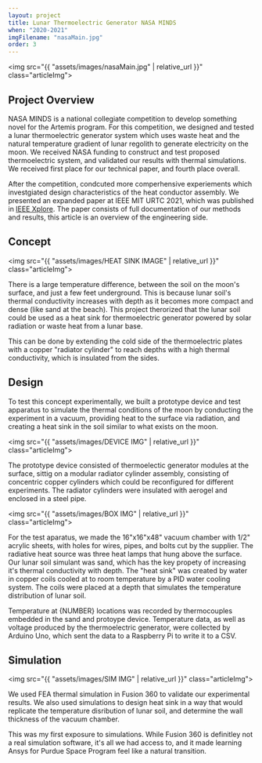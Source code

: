 ```yaml
---
layout: project
title: Lunar Thermoelectric Generator NASA MINDS 
when: "2020-2021"
imgFilename: "nasaMain.jpg"
order: 3
---
```


<img src="{{ "assets/images/nasaMain.jpg" | relative_url }}" class="articleImg">

## Project Overview

NASA MINDS is a national collegiate competition to develop something novel for the Artemis program.
For this competition, we designed and tested a lunar thermoelectric generator system which uses waste heat 
and the natural temperature gradient of lunar regolith to generate electricity on the moon. We received NASA funding to construct and test proposed thermoelectric system, and validated our results with thermal simulations. We received first place for our technical paper, and fourth place overall.

After the competition, condcuted more comperhensive experiements which investgiated design characteristics of the heat conductor assembly. We presented an expanded paper at IEEE MIT URTC 2021, which was published in <a href="https://ieeexplore.ieee.org/document/9701608" class="link">IEEE Xplore</a>. The paper consists of full documentation of our methods and results, this article is an overview of the engineering side.

## Concept

<img src="{{ "assets/images/HEAT SINK IMAGE" | relative_url }}" class="articleImg">

There is a large temperature difference, between the soil on the moon's surface, and just a few feet underground. This is because lunar soil's thermal conductivity increases with depth as it becomes more compact and dense (like sand at the beach). This project therorized that the lunar soil could be used as a heat sink for thermoelectric generator powered by solar radiation or waste heat from a lunar base.

This can be done by extending the cold side of the thermoelectric plates with a copper "radiator cylinder" to reach depths with a high thermal conductivity, which is insulated from the sides.

## Design 

To test this concept experimentally, we built a prototype device and test apparatus to simulate the thermal conditions of the moon by conducting the experiment in a vacuum, providing heat to the surface via radiation, and creating a heat sink in the soil similar to what exists on the moon.

<img src="{{ "assets/images/DEVICE IMG" | relative_url }}" class="articleImg">

The prototype device consisted of thermoelectic generator modules at the surface, sittig on a modular radiator cylinder assembly, consisting of concentric copper cylinders which could be reconfigured for different experiments. The radiator cylinders were insulated with aerogel and enclosed in a steel pipe.

<img src="{{ "assets/images/BOX IMG" | relative_url }}" class="articleImg">

For the test aparatus, we made the 16"x16"x48" vacuum chamber with 1/2" acrylic sheets, with holes for wires, pipes, and bolts cut by the supplier. The radiative heat source was three  heat lamps that hung above the surface. Our lunar soil simulant was sand, which has the key propety of increasing it's thermal conductivity with depth. The "heat sink" was created by water in copper coils cooled at to room temperature by a PID water cooling system. The coils were placed at a depth that simulates the temperature distribution of lunar soil.

Temperature at {NUMBER} locations was recorded by thermocouples embedded in the sand and protoype device. Temperature data, as well as voltage produced by the thermoelectric generator, were collected by Arduino Uno, which sent the data to a Raspberry Pi to write it to a CSV.

## Simulation

<img src="{{ "assets/images/SIM IMG" | relative_url }}" class="articleImg">

We used FEA thermal simulation in Fusion 360 to validate our experimental results. We also used simulations to design heat sink in a way that would replicate the temperature disribution of lunar soil, and determine the wall thickness of the vacuum chamber.

This was my first exposure to simulations. While Fusion 360 is definitley not a real simulation software, it's all we had access to, and it made learning Ansys for Purdue Space Program feel like a natural transition.